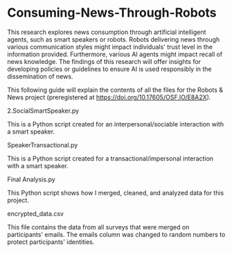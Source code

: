 # Consuming-News-Through-Robots
This research explores news consumption through artificial intelligent agents, such as smart speakers or robots. Robots delivering news through various communication styles might impact individuals' trust level in the information provided. Furthermore, various AI agents might impact recall of news knowledge. The findings of this research will offer insights for developing policies or guidelines to ensure AI is used responsibly in the dissemination of news.

This following guide will explain the contents of all the files for the Robots & News project (preregistered at https://doi.org/10.17605/OSF.IO/E8A2X).

2.SocialSmartSpeaker.py 

This is a Python script created for an interpersonal/sociable interaction with a smart speaker. 

SpeakerTransactional.py

This is a Python script created for a transactional/impersonal interaction with a smart speaker. 

Final Analysis.py 

This Python script shows how I merged, cleaned, and analyzed data for this project.

encrypted_data.csv 

This file contains the data from all surveys that were merged on participants' emails. The emails column was changed to random numbers to protect participants' identities. 